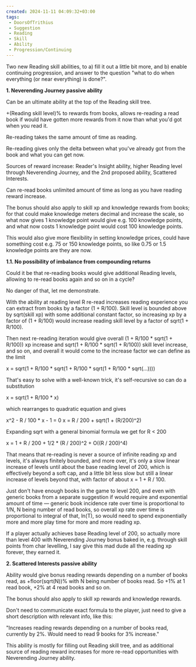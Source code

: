 ```yaml
---
created: 2024-11-11 04:09:32+03:00
tags:
 - DoorsOfTrithius
 - Suggestion
 - Reading
 - Skill
 - Ability
 - Progression/Continuing
---
```


Two new Reading skill abilities, to
a) fill it out a little bit more, and
b) enable continuing progression, and answer to the question "what to do when everything (or near everything) is done?".

**1. Neverending Journey passive ability**

Can be an ultimate ability at the top of the Reading skill tree.

+(Reading skill level)% to rewards from books, allows re-reading a read book if would have gotten more rewards from it now than what you'd got when you read it.

Re-reading takes the same amount of time as reading.

Re-reading gives only the delta between what you've already got from the book and what you can get now.

Sources of reward increase: Reader's Insight ability, higher Reading level through Neverending Journey, and the 2nd proposed ability, Scattered Interests.

Can re-read books unlimited amount of time as long as you have reading reward increase.

The bonus should also apply to skill xp and knowledge rewards from books; for that could make knowledge meters decimal and increase the scale, so what now gives 1 knowledge point would give e.g. 100 knowledge points, and what now costs 1 knowledge point would cost 100 knowledge points.

This would also give more flexibility in setting knowledge prices, could have something cost e.g. 75 or 150 knowledge points, so like 0.75 or 1.5 knowledge points are they are now.

**1.1. No possibility of imbalance from compounding returns**

Could it be that re-reading books would give additional Reading levels, allowing to re-read books again and so on in a cycle?

No danger of that, let me demonstrate.

With the ability at reading level R re-read increases reading experience you can extract from books by a factor (1 + R/100). Skill level is bounded above by sqrt(skill xp) with some additional constant factor, so increasing xp by a factor of (1 + R/100) would increase reading skill level by a factor of sqrt(1 + R/100).

Then next re-reading iteration would give overall (1 + R/100 * sqrt(1 + R/100)) xp increase and sqrt(1 + R/100 * sqrt(1 + R/100)) skill level increase, and so on, and overall it would come to the increase factor we can define as the limit

x = sqrt(1 + R/100 * sqrt(1 + R/100 * sqrt(1 + R/100 * sqrt(…))))

That's easy to solve with a well-known trick, it's self-recursive so can do a substitution

x = sqrt(1 + R/100 * x)

which rearranges to quadratic equation and gives

x^2 - R / 100 * x - 1 = 0
x = R / 200 + sqrt(1 + (R/200)^2)

Expanding sqrt with a general binomial formula we get for R < 200

x = 1 + R / 200 + 1/2 * (R / 200)^2 + O((R / 200)^4)

That means that re-reading is never a source of infinite reading xp and levels, it's always finitely bounded, and more over, it's only a slow linear increase of levels until about the base reading level of 200, which is effectively beyond a soft cap, and a little bit less slow but still a linear increase of levels beyond that, with factor of about x = 1 + R / 100.

Just don't have enough books in the game to level 200, and even with generic books from a separate suggestion if would require and exponential amount of time — generic book incidence rate over time is proportional to 1/N, N being number of read books, so overall xp rate over time is proportional to integral of that, ln(T), so would need to spend exponentially more and more play time for more and more reading xp.

If a player actually achieves base Reading level of 200, so actually more than level 400 with Neverending Journey bonus baked in, e.g. through skill points from char levelling, I say give this mad dude all the reading xp forever, they earned it.

**2. Scattered Interests passive ability**

Ability would give bonus reading rewards depending on a number of books read, as +floor(sqrt(N))% with N being number of books read. So +1% at 1 read book, +2% at 4 read books and so on.

The bonus should also apply to skill xp rewards and knowledge rewards.

Don't need to communicate exact formula to the player, just need to give a short description with relevant info, like this:

"Increases reading rewards depending on a number of books read, currently by 2%. Would need to read 9 books for 3% increase."

This ability is mostly for filling out Reading skill tree, and as additional source of reading reward increases for more re-read opportunities with Neverending Journey ability.